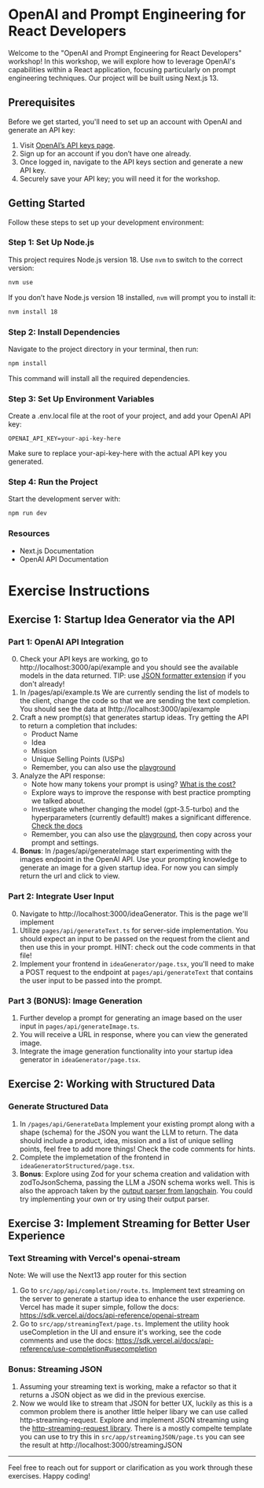 # OpenAI and Prompt Engineering for React Developers

Welcome to the "OpenAI and Prompt Engineering for React Developers" workshop! In this workshop, we will explore how to leverage OpenAI's capabilities within a React application, focusing particularly on prompt engineering techniques. Our project will be built using Next.js 13.

## Prerequisites

Before we get started, you'll need to set up an account with OpenAI and generate an API key:

1. Visit [OpenAI’s API keys page](https://platform.openai.com/account/api-keys).
2. Sign up for an account if you don’t have one already.
3. Once logged in, navigate to the API keys section and generate a new API key.
4. Securely save your API key; you will need it for the workshop.

## Getting Started

Follow these steps to set up your development environment:

### Step 1: Set Up Node.js

This project requires Node.js version 18. Use `nvm` to switch to the correct version:

```sh
nvm use
```

If you don’t have Node.js version 18 installed, `nvm` will prompt you to install it:

```sh
nvm install 18
```

### Step 2: Install Dependencies

Navigate to the project directory in your terminal, then run:

```sh
npm install
```

This command will install all the required dependencies.

### Step 3: Set Up Environment Variables

Create a .env.local file at the root of your project, and add your OpenAI API key:

```
OPENAI_API_KEY=your-api-key-here
```

Make sure to replace your-api-key-here with the actual API key you generated.

### Step 4: Run the Project

Start the development server with:

```sh
npm run dev
```

### Resources

- Next.js Documentation
- OpenAI API Documentation

# Exercise Instructions

## Exercise 1: Startup Idea Generator via the API

### Part 1: OpenAI API Integration

0. Check your API keys are working, go to http://localhost:3000/api/example and you should see the available models in the data returned. TIP: use [JSON formatter extension](https://chrome.google.com/webstore/detail/json-formatter/bcjindcccaagfpapjjmafapmmgkkhgoa?utm_source=ext_sidebar&hl=en-US) if you don't already!
1. In /pages/api/example.ts We are currently sending the list of models to the client, change the code so that we are sending the text completion. You should see the data at lhttp://localhost:3000/api/example
2. Craft a new prompt(s) that generates startup ideas. Try getting the API to return a completion that includes:
   - Product Name
   - Idea
   - Mission
   - Unique Selling Points (USPs)
   - Remember, you can also use the [playground](https://platform.openai.com/playground)
3. Analyze the API response:
   - Note how many tokens your prompt is using? [What is the cost?](https://openai.com/pricing#language-models)
   - Explore ways to improve the response with best practice prompting we talked about.
   - Investigate whether changing the model (gpt-3.5-turbo) and the hyperparameters (currently default!) makes a significant difference. [Check the docs](https://platform.openai.com/docs/api-reference/chat/create)
   - Remember, you can also use the [playground](https://platform.openai.com/playground), then copy across your prompt and settings.
4. **Bonus**: In /pages/api/generateImage start experimenting with the images endpoint in the
   OpenAI API. Use your prompting knowledge to generate an image for a given startup idea. For now you can simply return the url and click to view.

### Part 2: Integrate User Input

0. Navigate to http://localhost:3000/ideaGenerator. This is the page we'll implement
1. Utilize `pages/api/generateText.ts` for server-side implementation. You should expect an input to be passed on the request from the client and then use this in your prompt.
   HINT: check out the code comments in that file!
2. Implement your frontend in `ideaGenerator/page.tsx`, you'll need to make a POST request to the endpoint at `pages/api/generateText` that contains the user input to be passed into the prompt.

### Part 3 (BONUS): Image Generation

1. Further develop a prompt for generating an image based on the user input in `pages/api/generateImage.ts`.
2. You will receive a URL in response, where you can view the generated image.
3. Integrate the image generation functionality into your startup idea generator in `ideaGenerator/page.tsx`.

## Exercise 2: Working with Structured Data

### Generate Structured Data

1. In `/pages/api/GenerateData` Implement your existing prompt along with a shape (schema) for the JSON you want the LLM to return. The data should include a product, idea, mission and a list of unique selling points, feel free to add more things! Check the code comments for hints.
2. Complete the implemetation of the frontend in `ideaGeneratorStructured/page.tsx`.
3. **Bonus**: Explore using Zod for your schema creation and validation with zodToJsonSchema, passing the LLM a JSON schema works well. This is also the approach taken by the [output parser from langchain](https://js.langchain.com/docs/modules/model_io/output_parsers/structured#structured-output-parser-with-zod-schema). You could try implementing your own or try using their output parser.

## Exercise 3: Implement Streaming for Better User Experience

### Text Streaming with Vercel's openai-stream

Note: We will use the Next13 app router for this section

1. Go to `src/app/api/completion/route.ts`. Implement text streaming on the server to generate a startup idea to enhance the user experience. Vercel has made it super simple, follow the docs: https://sdk.vercel.ai/docs/api-reference/openai-stream
2. Go to `src/app/streamingText/page.ts`. Implement the utility hook useCompletion in the UI and ensure it's working, see the code comments and use the docs: https://sdk.vercel.ai/docs/api-reference/use-completion#usecompletion

### Bonus: Streaming JSON

1. Assuming your streaming text is working, make a refactor so that it returns a JSON object as we did in the previous exercise.
2. Now we would like to stream that JSON for better UX, luckily as this is a common problem there is another little helper libary we can use called http-streaming-request. Explore and implement JSON streaming using the [http-streaming-request library](https://github.com/mikeborozdin/http-streaming-request). There is a mostly compelte template you can use to try this in `src/app/streamingJSON/page.ts` you can see the result at http://localhost:3000/streamingJSON

---

Feel free to reach out for support or clarification as you work through these exercises. Happy coding!
